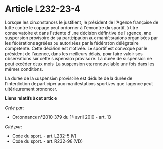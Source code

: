 # Article L232-23-4

Lorsque les circonstances le justifient, le président de l'Agence française de lutte contre le dopage peut ordonner à
l'encontre du sportif, à titre conservatoire et dans l'attente d'une décision définitive de l'agence, une suspension
provisoire de sa participation aux manifestations organisées par les fédérations agréées ou autorisées par la fédération
délégataire compétente. Cette décision est motivée. Le sportif est convoqué par le président de l'agence, dans les meilleurs
délais, pour faire valoir ses observations sur cette suspension provisoire. La durée de suspension ne peut excéder deux mois.
La suspension est renouvelable une fois dans les mêmes conditions. 

La durée de la suspension provisoire est déduite de la durée de l'interdiction de participer aux manifestations sportives que
l'agence peut ultérieurement prononcer.

**Liens relatifs à cet article**

_Créé par_:

  - Ordonnance n°2010-379 du 14 avril 2010 - art. 13

_Cité par_:

  - Code du sport. - art. L232-5 (V)
  - Code du sport. - art. R232-98 (VD)
